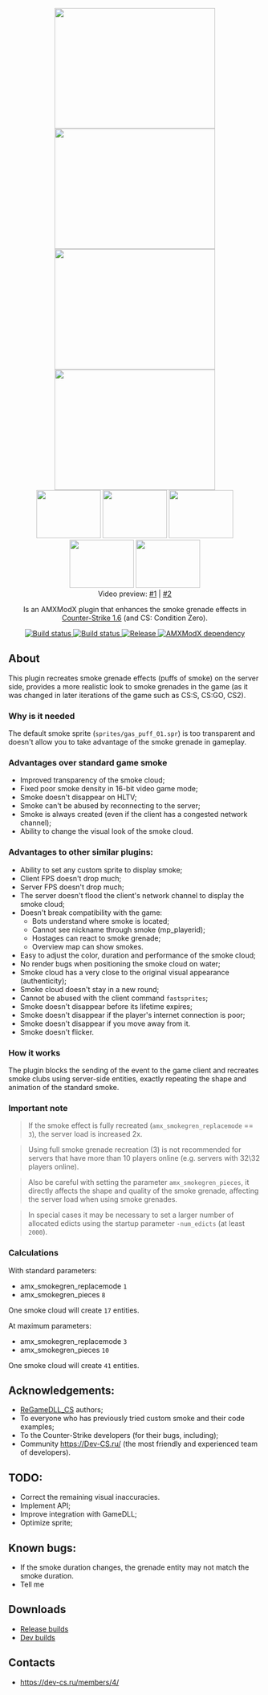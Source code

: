 <p align="center">
    <img
        src="https://github.com/wopox1337/Server-Side_SmokeNade/assets/18553678/bfa089b0-932b-4282-a4e6-9943265d0028"
        width="320"
        height="240" />
    <img
        src="https://github.com/wopox1337/Server-Side_SmokeNade/assets/18553678/d079a782-31d8-4b69-8efc-d4db47a0b4c3"
        width="320"
        height="240" />
    <br>
    <img
        src="https://github.com/wopox1337/Server-Side_SmokeNade/assets/18553678/f935dbd9-6870-4889-b618-ca1c7ccbfc38"
        width="320"
        height="240" />
    <img
        src="https://github.com/wopox1337/Server-Side_SmokeNade/assets/18553678/d975b3d4-c69b-4a5b-a11c-fbca2fc7e310"
        width="320"
        height="240" />
    <br>
    <img
        src="https://github.com/wopox1337/Server-Side_SmokeNade/assets/18553678/a5d361ff-349f-495e-a8a5-07106b0f45ef"
        width="128"
        height="96" />
    <img
        src="https://github.com/wopox1337/Server-Side_SmokeNade/assets/18553678/a526d5cb-ea7f-4bbc-b422-03f73c7ab463"
        width="128"
        height="96" />
    <img
        src="https://github.com/wopox1337/Server-Side_SmokeNade/assets/18553678/d24b6757-51c9-4729-a6c4-f68cca65bd76"
        width="128"
        height="96" />
    <img
        src="https://github.com/wopox1337/Server-Side_SmokeNade/assets/18553678/d7d7e564-2a79-41d9-aa2f-fa2d3476e333"
        width="128"
        height="96" />
    <img
        src="https://github.com/wopox1337/Server-Side_SmokeNade/assets/18553678/0d8ac844-143e-4903-b304-af254279154c"
        width="128"
        height="96" />
    <br>    
    Video preview: <a href="https://youtu.be/R45oCX-7y3g">#1</a> | <a href="https://youtu.be/rxIxt0shDO0">#2</a>

    
</p>


<p align="center">
    Is an AMXModX plugin that enhances the smoke grenade effects in <a href="https://store.steampowered.com/app/10/CounterStrike/">Counter-Strike 1.6</a> (and CS: Condition Zero).
</p>

<p align="center">
    <a href="https://github.com/wopox1337/ServerSide_SmokeNade/releases/latest">
        <img
            src="https://img.shields.io/github/downloads/wopox1337/ServerSide_SmokeNade/total?label=Download%40latest&style=flat-square&logo=github&logoColor=white"
            alt="Build status"
        >
    </a>
    <a href="https://github.com/wopox1337/ServerSide_SmokeNade/actions">
        <img
            src="https://img.shields.io/github/actions/workflow/status/wopox1337/ServerSide_SmokeNade/CI.yml?branch=master&style=flat-square&logo=github&logoColor=white"
            alt="Build status"
        >
    </a>
    <a href="https://github.com/wopox1337/ServerSide_SmokeNade/releases">
        <img
            src="https://img.shields.io/github/v/release/wopox1337/ServerSide_SmokeNade?include_prereleases&style=flat-square&logo=github&logoColor=white"
            alt="Release"
        >
    </a>
    <a href="https://www.amxmodx.org/downloads-new.php">
        <img
            src="https://img.shields.io/badge/AMXModX-%3E%3D1.9.0-blue?style=flat-square"
            alt="AMXModX dependency"
        >
        </a>
</p>

## About
This plugin recreates smoke grenade effects (puffs of smoke) on the server side,
provides a more realistic look to smoke grenades in the game
(as it was changed in later iterations of the game such as CS:S, CS:GO, CS2).

### Why is it needed
The default smoke sprite (`sprites/gas_puff_01.spr`) is too transparent
and doesn't allow you to take advantage of the smoke grenade in gameplay.

### Advantages over standard game smoke
- Improved transparency of the smoke cloud;
- Fixed poor smoke density in 16-bit video game mode;
- Smoke doesn't disappear on HLTV;
- Smoke can't be abused by reconnecting to the server;
- Smoke is always created (even if the client has a congested network channel);
- Ability to change the visual look of the smoke cloud.

### Advantages to other similar plugins:
- Ability to set any custom sprite to display smoke;
- Client FPS doesn't drop much;
- Server FPS doesn't drop much;
- The server doesn't flood the client's network channel to display the smoke cloud;
- Doesn't break compatibility with the game:
    - Bots understand where smoke is located;
    - Cannot see nickname through smoke (mp_playerid);
    - Hostages can react to smoke grenade;
    - Overview map can show smokes.
- Easy to adjust the color, duration and performance of the smoke cloud;
- No render bugs when positioning the smoke cloud on water;
- Smoke cloud has a very close to the original visual appearance (authenticity);
- Smoke cloud doesn't stay in a new round;
- Cannot be abused with the client command `fastsprites`;
- Smoke doesn't disappear before its lifetime expires;
- Smoke doesn't disappear if the player's internet connection is poor;
- Smoke doesn't disappear if you move away from it.
- Smoke doesn't flicker.

### How it works
The plugin blocks the sending of the event to the game client
and recreates smoke clubs using server-side entities,
exactly repeating the shape and animation of the standard smoke.

### Important note
> If the smoke effect is fully recreated (`amx_smokegren_replacemode` == `3`), the server load is increased 2x.

> Using full smoke grenade recreation (3) is not recommended for servers
that have more than 10 players online (e.g. servers with 32\32 players online).

> Also be careful with setting the parameter `amx_smokegren_pieces`,
it directly affects the shape and quality of the smoke grenade,
affecting the server load when using smoke grenades.

> In special cases it may be necessary to set a larger number of allocated edicts
using the startup parameter `-num_edicts` (at least `2000`).

### Calculations
With standard parameters:
- amx_smokegren_replacemode `1`
- amx_smokegren_pieces `8`

One smoke cloud will create `17` entities.

At maximum parameters:
- amx_smokegren_replacemode `3`
- amx_smokegren_pieces `10`

One smoke cloud will create `41` entities.

## Acknowledgements:
- [ReGameDLL_CS](https://github.com/s1lentq/ReGameDLL_CS) authors;
- To everyone who has previously tried custom smoke and their code examples;
- To the Counter-Strike developers (for their bugs, including);
- Community https://Dev-CS.ru/ (the most friendly and experienced team of developers).

## TODO:
- Correct the remaining visual inaccuracies.
- Implement API;
- Improve integration with GameDLL;
- Optimize sprite;

## Known bugs:
- If the smoke duration changes, the grenade entity may not match the smoke duration.
- Tell me

## Downloads
- [Release builds](https://github.com/wopox1337/ServerSide_SmokeNade/releases)
- [Dev builds](https://github.com/wopox1337/ServerSide_SmokeNade/actions/workflows/CI.yml)

## Contacts
- https://dev-cs.ru/members/4/
